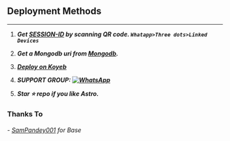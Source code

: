 
## Deployment Methods
---
1. ***Get [SESSION-ID](https://replit.com/@astromdqr/Astro-MD-Qr?output%20only=1&lite=1#index.js) by scanning QR code. `Whatapp>Three dots>Linked Devices`***
2. ***Get a Mongodb uri from [Mongodb](https://account.mongodb.com/).***
3. ***[Deploy on Koyeb](https://tinyurl.com/astromdv5)***
4. ***SUPPORT GROUP: <a href="https://"><img alt="WhatsApp" src="https://camo.githubusercontent.com/2157131829ac512183ee8f8b6c6f803688a4cc66a2e686602844e80478401a7c/68747470733a2f2f696d672e736869656c64732e696f2f62616467652f4a6f696e2047726f75702d3235443336363f7374796c653d666f722d7468652d6261646765266c6f676f3d7768617473617070266c6f676f436f6c6f723d7768697465"/></a>***

5. ***Star ⭐ repo if you like Astro.***
### Thanks To

###### - [SamPandey001](https://github.com/SamPandey001/Secktor-Md) for Base
